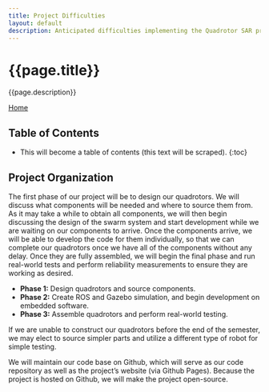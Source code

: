 ```yaml
---
title: Project Difficulties
layout: default
description: Anticipated difficulties implementing the Quadrotor SAR project.
---
```


# {{page.title}}

{{page.description}}

[Home](https://ece595project.github.io/quadrotor/)

## Table of Contents

* This will become a table of contents (this text will be scraped).
{:toc}

## Project Organization

The first phase of our project will be to design our quadrotors. We will discuss what components will be needed and where to source them from. As it may take a while to obtain all components, we will then begin discussing the design of the swarm system and start development while we are waiting on our components to arrive. Once the components arrive, we will be able to develop the code for them individually, so that we can complete our quadrotors once we have all of the components without any delay. Once they are fully assembled, we will begin the final phase and run real-world tests and perform reliability measurements to ensure they are working as desired.

- __Phase 1:__ Design quadrotors and source components.
- __Phase 2:__ Create ROS and Gazebo simulation, and begin development on embedded software.
- __Phase 3:__ Assemble quadrotors and perform real-world testing.

If we are unable to construct our quadrotors before the end of the semester, we may elect to source simpler parts and utilize a different type of robot for simple testing.

We will maintain our code base on Github, which will serve as our code repository as well as the project’s website (via Github Pages). Because the project is hosted on Github, we will make the project open-source.
